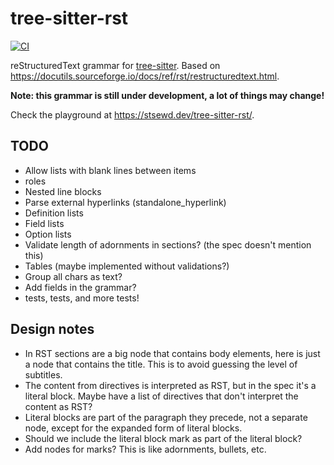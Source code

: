 # tree-sitter-rst

[![CI](https://github.com/stsewd/tree-sitter-rst/workflows/CI/badge.svg)](https://github.com/stsewd/tree-sitter-rst/actions?query=workflow%3ACI+branch%3Amaster)

reStructuredText grammar for [tree-sitter](https://tree-sitter.github.io/tree-sitter/).
Based on <https://docutils.sourceforge.io/docs/ref/rst/restructuredtext.html>.

**Note: this grammar is still under development, a lot of things may change!**

Check the playground at <https://stsewd.dev/tree-sitter-rst/>.

## TODO

- Allow lists with blank lines between items
- roles
- Nested line blocks
- Parse external hyperlinks (standalone_hyperlink)
- Definition lists
- Field lists
- Option lists
- Validate length of adornments in sections? (the spec doesn't mention this)
- Tables (maybe implemented without validations?)
- Group all chars as text?
- Add fields in the grammar?
- tests, tests, and more tests!

## Design notes

- In RST sections are a big node that contains body elements, here is just a node that contains the title.
  This is to avoid guessing the level of subtitles.
- The content from directives is interpreted as RST,
  but in the spec it's a literal block.
  Maybe have a list of directives that don't interpret the content as RST?
- Literal blocks are part of the paragraph they precede, not a separate node,
  except for the expanded form of literal blocks.
- Should we include the literal block mark as part of the literal block?
- Add nodes for marks? This is like adornments, bullets, etc.
